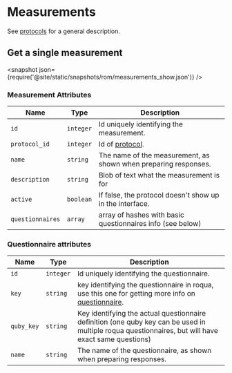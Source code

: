 # Measurements

See [protocols](protocols) for a general description.

## Get a single measurement

<snapshot json={require('@site/static/snapshots/rom/measurements_show.json')} />

### Measurement Attributes

Name                  | Type      | Description
----------------------|-----------|--------------
`id`                  | `integer` | Id uniquely identifying the measurement.
`protocol_id`         | `integer` | Id of [protocol](../protocols/).
`name`                | `string`  | The name of the measurement, as shown when preparing responses.
`description`         | `string`  | Blob of text what the measurement is for
`active`              | `boolean` | If false, the protocol doesn't show up in the interface.
`questionnaires`      | `array`   | array of hashes with basic questionnaires info (see below)

### Questionnaire attributes

Name                  | Type      | Description
----------------------|-----------|--------------
`id`                  | `integer` | Id uniquely identifying the questionnaire.
`key`                 | `string`  | key identifying the questionnaire in roqua, use this one for getting more info on [questionnaire](../questionnaires/).
`quby_key`            | `string`  | Key identifying the actual questionnaire definition (one quby key can be used in multiple roqua questionnaires, but will have exact same questions)
`name`                | `string`  | The name of the questionnaire, as shown when preparing responses.

